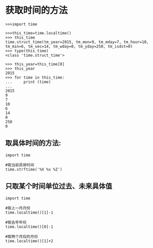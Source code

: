 # 获取时间的方法

    >>>import time

    >>>this_time=time.localtime()
    >>> this_time
    time.struct_time(tm_year=2015, tm_mon=9, tm_mday=7, tm_hour=10, tm_min=6, tm_sec=14, tm_wday=0, tm_yday=250, tm_isdst=0)
    >>> type(this_time)
    <class 'time.struct_time'>
    
    >>> this_year=this_time[0]
    >>> this_year
    2015
    >>> for time in this_time:
    ...     print (time)
    ...
    2015
    9
    7
    10
    6
    14
    0
    250
    0

## 取具体时间的方法:

    import time

    #取当前具体时间
    time.strftime('%X %x %Z')



## 只取某个时间单位过去、未来具体值

    import time

    #取上一月月份
    time.localtime()[1]-1

    #取去年年份
    time.localtime()[0]-1

    #取两个月后的月份
    time.localtime()[1]+2
